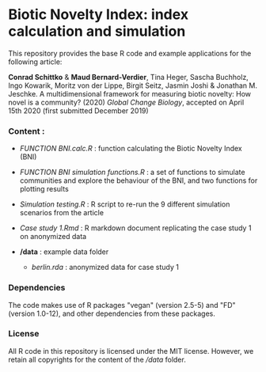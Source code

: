 # Biotic Novelty Index: index calculation and simulation

This repository provides the base R code and example applications for the following article: 

  **Conrad Schittko** & **Maud Bernard-Verdier**, Tina Heger, Sascha Buchholz, Ingo  Kowarik, Moritz von der Lippe, Birgit Seitz, Jasmin Joshi  & Jonathan M. Jeschke.  A multidimensional framework for measuring biotic novelty: How novel is a community? (2020) *Global Change Biology*, accepted on April 15th 2020 (first submitted December 2019)

### Content :

- *FUNCTION BNI.calc.R* : function calculating the Biotic Novelty Index (BNI)

- *FUNCTION BNI simulation functions.R* : a set of functions to simulate communities and explore the behaviour of the BNI, and two functions for plotting results 

- *Simulation testing.R* : R script to re-run the 9 different simulation scenarios from the article

- *Case study 1.Rmd* : R markdown document replicating the case study 1 on anonymized data

- **/data** : example data folder
    - *berlin.rda* : anonymized data for case study 1
    
    
### Dependencies

The code makes use of R packages "vegan" (version 2.5-5) and "FD"(version 1.0-12), and other dependencies from these packages.

    
### License

All R code in this repository is licensed under the MIT license.
However, we retain all copyrights for the content of the */data* folder. 
